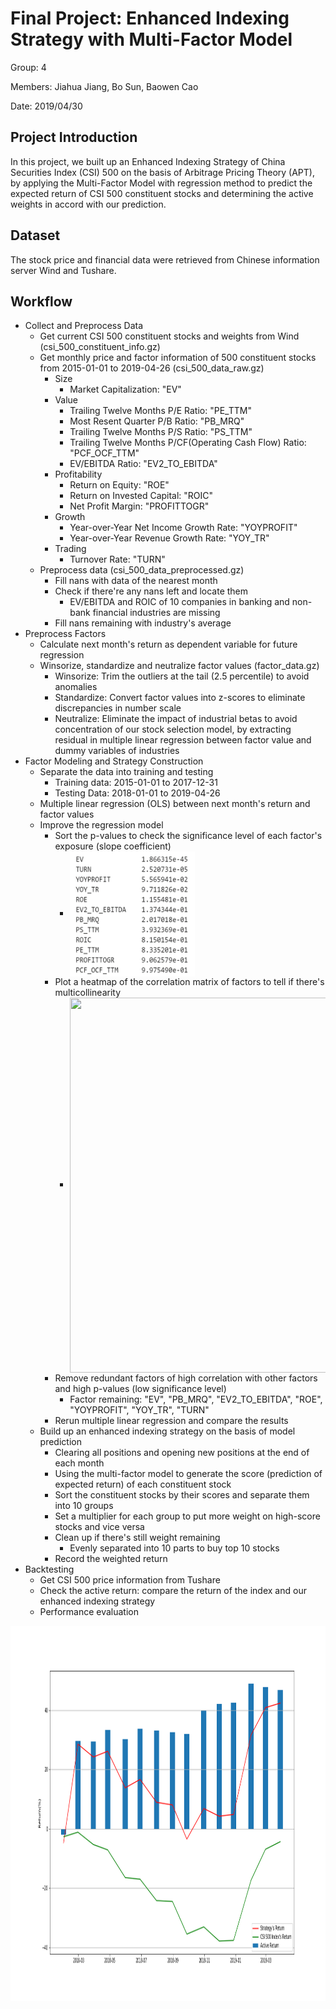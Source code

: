 # Final Project: Enhanced Indexing Strategy with Multi-Factor Model

Group: 4

Members: Jiahua Jiang, Bo Sun, Baowen Cao

Date: 2019/04/30

## Project Introduction

In this project, we built up an Enhanced Indexing Strategy of China Securities Index (CSI) 500 on the basis of Arbitrage Pricing Theory (APT), by applying the Multi-Factor Model with regression method to predict the expected return of CSI 500 constituent stocks and determining the active weights in accord with our prediction.

## Dataset

The stock price and financial data were retrieved from Chinese information server Wind and Tushare.

## Workflow

* Collect and Preprocess Data
    - Get current CSI 500 constituent stocks and weights from Wind (csi_500_constituent_info.gz)
    - Get monthly price and factor information of 500 constituent stocks from 2015-01-01 to 2019-04-26 (csi_500_data_raw.gz)
        - Size
            - Market Capitalization: "EV"
        - Value    
            - Trailing Twelve Months P/E Ratio: "PE_TTM"
            - Most Resent Quarter P/B Ratio: "PB_MRQ"
            - Trailing Twelve Months P/S Ratio: "PS_TTM"
            - Trailing Twelve Months P/CF(Operating Cash Flow) Ratio: "PCF_OCF_TTM"
            - EV/EBITDA Ratio: "EV2_TO_EBITDA"
        - Profitability
            - Return on Equity: "ROE"
            - Return on Invested Capital: "ROIC"
            - Net Profit Margin: "PROFITTOGR"
        - Growth
            - Year-over-Year Net Income Growth Rate: "YOYPROFIT"
            - Year-over-Year Revenue Growth Rate: "YOY_TR"
        - Trading
            - Turnover Rate: "TURN"
    - Preprocess data (csi_500_data_preprocessed.gz)
        - Fill nans with data of the nearest month
        - Check if there're any nans left and locate them
            - EV/EBITDA and ROIC of 10 companies in banking and non-bank financial industries are missing
        - Fill nans remaining with industry's average
* Preprocess Factors
    - Calculate next month's return as dependent variable for future regression
    - Winsorize, standardize and neutralize factor values (factor_data.gz)
        - Winsorize: Trim the outliers at the tail (2.5 percentile) to avoid anomalies
        - Standardize: Convert factor values into z-scores to eliminate discrepancies in number scale
        - Neutralize: Eliminate the impact of industrial betas to avoid concentration of our stock selection model, by extracting residual in multiple linear regression between factor value and dummy variables of industries
* Factor Modeling and Strategy Construction
    - Separate the data into training and testing
        - Training data: 2015-01-01 to 2017-12-31
        - Testing Data: 2018-01-01 to 2019-04-26
    - Multiple linear regression (OLS) between next month's return and factor values
    - Improve the regression model
        - Sort the p-values to check the significance level of each factor's exposure (slope coefficient)
            - <img src="pvalues.png" width = "200" height = "200" div align=center />
        - Plot a heatmap of the correlation matrix of factors to tell if there's multicollinearity
            - <img src="factors_corr.png" width = "600" height = "600" div align=center />
        - Remove redundant factors of high correlation with other factors and high p-values (low significance level)
            - Factor remaining: "EV", "PB_MRQ", "EV2_TO_EBITDA", "ROE", "YOYPROFIT", "YOY_TR", "TURN" 
        - Rerun multiple linear regression and compare the results
    - Build up an enhanced indexing strategy on the basis of model prediction
        - Clearing all positions and opening new positions at the end of each month
        - Using the multi-factor model to generate the score (prediction of expected return) of each constituent stock
        - Sort the constituent stocks by their scores and separate them into 10 groups
        - Set a multiplier for each group to put more weight on high-score stocks and vice versa
        - Clean up if there's still weight remaining
            - Evenly separated into 10 parts to buy top 10 stocks
        - Record the weighted return
* Backtesting
    - Get CSI 500 price information from Tushare
    - Check the active return: compare the return of the index and our enhanced indexing strategy
    - Performance evaluation

<img src="backtesting.png" width = "600" height = "600" div align=center />